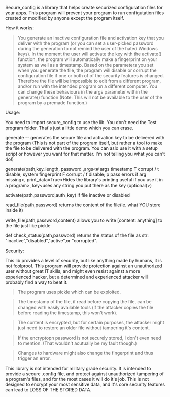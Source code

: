 Secure_config is a library that helps create securized configuration files for your apps. 
This program will prevent your program to run configutation files created or modified by 
anyone except the program itself. 

How it works:
> You generate an inactive configuration file and activation key that you deliver with the program (or you can 
    set a user-picked password during the generation to not remind the user of the hated Windows keys). 
> In the moment the user will activate the key with the activate() function, the program will automatically 
make a fingerprint on your system as well as a timestamp. 
> Based on the parameters you set when you generate the file, the program will disable or corrupt 
the configuration file if one or both of of the security features is changed. 
> Therefore the file will be impossible to edit from a different program, and/or run with the intended program
on a different computer. You can change these behaviours in the args parameter within the generate() function
(Note: This will not be available to the user of the program by a premade function.)

Usage:

You need to import secure_config to use the lib. You don't need the Test program folder. That's just a little demo which you can erase.


generate -- generates the secure file and activation key to be delivered with the program (This is not part of the program itself, but rather a tool to make the file to be delivered with the program. You can aslo use it with a setup script or however you want for that matter. I'm not telling you what you can't do!)

generate(path,key_length, password <to be embeded in the program>,args<# args timestamp T corrupt / t disable; system fingerprint F corrupt / f disable; p pass errors if arg missing>,
       print_data=True<Hides the library's printing useful if you use it in a program>, key<uses any string you put there as the key (optional)>)

activate(path,password,auth_key) if file inactive or disabled

read_file(path,password) returns the content of the file(ie. what YOU store inside it)

write_file(path,password,content) allows you to write [content: anything] to the file just like pickle

def check_status(path,password) returns the status of the file as str: "inactive","disabled","active",or "corrupted".

Security:

This lib provides a level of security, but like anything made by humans, it is not foolproof. This program will provide protection against an unauthorized user without great IT skills, and might even resist against a more experienced hacker, but a determined and experienced attacker will probably find a way to beat it. 

> The program uses pickle which can be exploited.

> The timestamp of the file, if read before copying the file, can be changed with easily available tools (if the attacker copies the file before reading the timestamp, this won't work).

> The content is encrypted, but for certain purposes, the attacker might just need to restore an older file without tampering it's content. 

> If the encryptopn password is not securely stored, I don't even need to mention. (That wouldn't acutually be my fault though.)

> Changes to hardware might also change the fingerprint and thus trigger an error.

This library is not intended for military grade security. It is intended to provide a secure .config file, and protect against unauthorized tampering of a program's files, and for the most cases it will do it's job. This is not designed to encrypt your most sensitive data, and it's core security features can lead to LOSS OF THE STORED DATA. 




